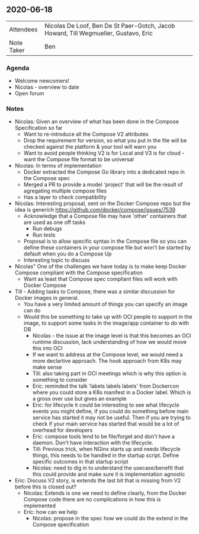 ## 2020-06-18
|  |  |
| -------- | -------- |
| Attendees  | Nicolas De Loof, Ben De St Paer-Gotch, Jacob Howard, Till Wegmueller, Gustavo, Eric |
| Note Taker |  Ben |

### Agenda

* Welcome newcomers!
* Nicolas - overview to date
* Open forum

### Notes
* Nicolas: Given an overview of what has been done in the Compose Specification so far
    * Want to re-introduce all the Compose V2 attributes
    * Drop the requirement for version, so what you put in the file will be checked against the platform & your tool will warn you
    * Want to avoid people thinking V2 is for Local and V3 is for cloud - want the Compose file format to be universal
* Nicolas: In terms of implementation
    * Docker extracted the Compose Go library into a dedicated repo in the Compose spec
    * Merged a PR to provide a model 'project' that will be the result of agregating multiple compose files
    * Has a layer to check compatibility
* Nicolas: Interesting proposal, sent on the Docker Compose repo but the idea is generich https://github.com/docker/compose/issues/7539
    * Acknowledge that a Compose file may have 'other' containers that are used as one off tasks
        * Run debugs
        * Run tests
    * Proposal is to allow specific syntax in the Compose file so you can define these containers in your compose file but won't be started by default when you do a Compose Up
    * Interesting topic to discuss
* Nicolas" One of the challenges we have today is to make keep Docker Compose compliant with the Compose specification
    * Want as least that Compose spec compliant files will work with Docker Compose
* Till - Adding tasks to Compose, there was a similar discussion for Docker images in general.
    * You have a very limited amount of things you can specify an image can do
    * Would this be something to take up with OCI people to support in the image, to support some tasks in the image/app container to do with DB
        * Nicolas - the issue at the image level is that this becomes an OCI runtime discussion, lack understanding of how we would move this into OCI
        * If we want to address at the Compose level, we would need a more declartive approach. The hook approach from K8s may make sense
        * Till: also taking part in OCI meetings which is why this option is something to consider
        * Eric: reminded the talk 'labels labels labels' from Dockercon where you could store a K8s manifest in a Docker label. Which is a gross over use but gives an example
        * Eric: for lifecycle it could be interesting to see what lifecycle events you might define, if you could do something before main service has started it may not be useful. Then if you are trying to check if your main service has started that would be a lot of overhead for developers
        * Eric: compose tools tend to be file/forget and don't have a daemon. Don't have interaction with the lifecycle.
        * Till: Previous trick, when NGinx starts up and needs lifecycle things, this needs to be handled in the startup script. Define specific outcomes in that startup script
        * Nicolas: need to dig in to understand the usecase/benefit that this could provide and make sure it is implementation agnostic
* Eric: Discuss V2 story, is extends the last bit that is missing from V2 before this is closed out?
    * Nicolas: Extends is one we need to define clearly, from the Docker Compose code there are no complications in how this is implemented
    * Eric: how can we help
        * Nicolas: propose in the spec how we could do the extend in the Compose specification
